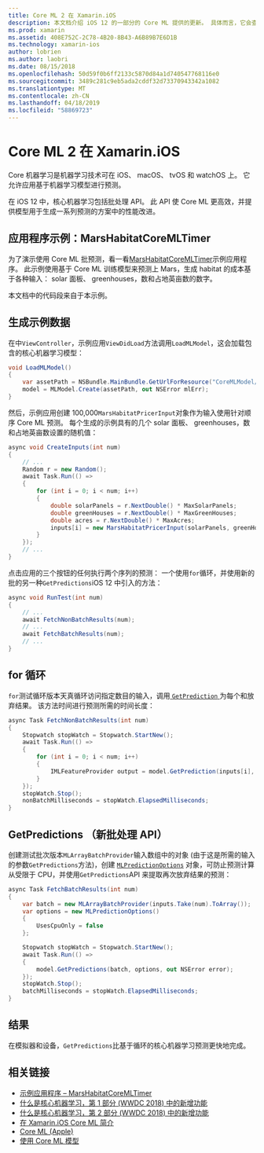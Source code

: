 ```yaml
---
title: Core ML 2 在 Xamarin.iOS
description: 本文档介绍 iOS 12 的一部分的 Core ML 提供的更新。 具体而言，它会查看新的批次预测 API 与相关联的性能改进。
ms.prod: xamarin
ms.assetid: 408E752C-2C78-4B20-8B43-A6B89B7E6D1B
ms.technology: xamarin-ios
author: lobrien
ms.author: laobri
ms.date: 08/15/2018
ms.openlocfilehash: 50d59f0b6ff2133c5870d84a1d740547768116e0
ms.sourcegitcommit: 3489c281c9eb5ada2cddf32d73370943342a1082
ms.translationtype: MT
ms.contentlocale: zh-CN
ms.lasthandoff: 04/18/2019
ms.locfileid: "58869723"
---
```

# <a name="core-ml-2-in-xamarinios"></a>Core ML 2 在 Xamarin.iOS

Core 机器学习是机器学习技术可在 iOS、 macOS、 tvOS 和 watchOS 上。 它允许应用基于机器学习模型进行预测。

在 iOS 12 中，核心机器学习包括批处理 API。 此 API 使 Core ML 更高效，并提供模型用于生成一系列预测的方案中的性能改进。

## <a name="sample-app-marshabitatcoremltimer"></a>应用程序示例：MarsHabitatCoreMLTimer

为了演示使用 Core ML 批预测，看一看[MarsHabitatCoreMLTimer](https://developer.xamarin.com/samples/monotouch/iOS12/MarsHabitatCoreMLTimer)示例应用程序。 此示例使用基于 Core ML 训练模型来预测上 Mars，生成 habitat 的成本基于各种输入： solar 面板、 greenhouses，数和占地英亩数的数字。

本文档中的代码段来自于本示例。

## <a name="generate-sample-data"></a>生成示例数据

在中`ViewController`，示例应用`ViewDidLoad`方法调用`LoadMLModel`，这会加载包含的核心机器学习模型：

```csharp
void LoadMLModel()
{
    var assetPath = NSBundle.MainBundle.GetUrlForResource("CoreMLModel/MarsHabitatPricer", "mlmodelc");
    model = MLModel.Create(assetPath, out NSError mlErr);
}
```

然后，示例应用创建 100,000`MarsHabitatPricerInput`对象作为输入使用针对顺序 Core ML 预测。 每个生成的示例具有的几个 solar 面板、 greenhouses，数和占地英亩数设置的随机值：

```csharp
async void CreateInputs(int num)
{
    // ...
    Random r = new Random();
    await Task.Run(() =>
    {
        for (int i = 0; i < num; i++)
        {
            double solarPanels = r.NextDouble() * MaxSolarPanels;
            double greenHouses = r.NextDouble() * MaxGreenHouses;
            double acres = r.NextDouble() * MaxAcres;
            inputs[i] = new MarsHabitatPricerInput(solarPanels, greenHouses, acres);
        }
    });
    // ...
}
```

点击应用的三个按钮的任何执行两个序列的预测： 一个使用`for`循环，并使用新的批的另一种`GetPredictions`iOS 12 中引入的方法：

```csharp
async void RunTest(int num)
{
    // ...
    await FetchNonBatchResults(num);
    // ...
    await FetchBatchResults(num);
    // ...
}
```

## <a name="for-loop"></a>for 循环

`for`测试循环版本天真循环访问指定数目的输入，调用[ `GetPrediction` ](xref:CoreML.MLModel.GetPrediction*)为每个和放弃结果。 该方法时间进行预测所需的时间长度：

```csharp
async Task FetchNonBatchResults(int num)
{
    Stopwatch stopWatch = Stopwatch.StartNew();
    await Task.Run(() =>
    {
        for (int i = 0; i < num; i++)
        {
            IMLFeatureProvider output = model.GetPrediction(inputs[i], out NSError error);
        }
    });
    stopWatch.Stop();
    nonBatchMilliseconds = stopWatch.ElapsedMilliseconds;
}
```

## <a name="getpredictions-new-batch-api"></a>GetPredictions （新批处理 API）

创建测试批次版本`MLArrayBatchProvider`输入数组中的对象 (由于这是所需的输入的参数`GetPredictions`方法)，创建 [`MLPredictionOptions`](xref:CoreML.MLPredictionOptions)
对象，可防止预测计算从受限于 CPU，并使用`GetPredictions`API 来提取再次放弃结果的预测：

```csharp
async Task FetchBatchResults(int num)
{
    var batch = new MLArrayBatchProvider(inputs.Take(num).ToArray());
    var options = new MLPredictionOptions()
    {
        UsesCpuOnly = false
    };

    Stopwatch stopWatch = Stopwatch.StartNew();
    await Task.Run(() =>
    {
        model.GetPredictions(batch, options, out NSError error);
    });
    stopWatch.Stop();
    batchMilliseconds = stopWatch.ElapsedMilliseconds;
}
```

## <a name="results"></a>结果

在模拟器和设备，`GetPredictions`比基于循环的核心机器学习预测更快地完成。

## <a name="related-links"></a>相关链接

- [示例应用程序 – MarsHabitatCoreMLTimer](https://developer.xamarin.com/samples/monotouch/iOS12/MarsHabitatCoreMLTimer)
- [什么是核心机器学习，第 1 部分 (WWDC 2018) 中的新增功能](https://developer.apple.com/videos/play/wwdc2018/708/)
- [什么是核心机器学习，第 2 部分 (WWDC 2018) 中的新增功能](https://developer.apple.com/videos/play/wwdc2018/709/)
- [在 Xamarin.iOS Core ML 简介](https://docs.microsoft.com/xamarin/ios/platform/introduction-to-ios11/coreml)
- [Core ML (Apple)](https://developer.apple.com/documentation/coreml?language=objc)
- [使用 Core ML 模型](https://developer.apple.com/machine-learning/build-run-models/)
